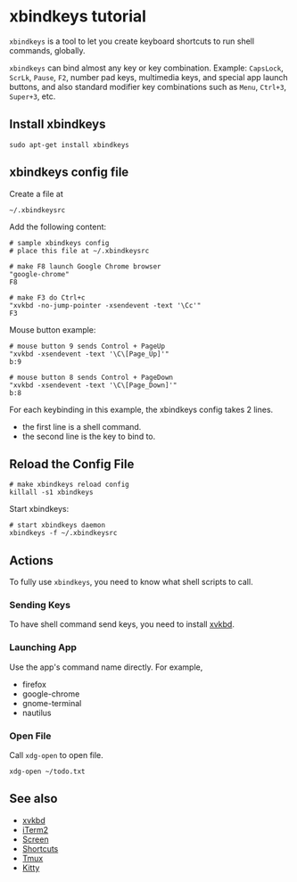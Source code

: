 # xbindkeys tutorial

`xbindkeys` is a tool to let you create keyboard shortcuts to run shell commands, globally.

`xbindkeys` can bind almost any key or key combination. Example: `CapsLock`, `ScrLk`, `Pause`, `F2`, number pad keys, multimedia keys, and special app launch buttons, and also standard modifier key combinations such as `Menu`, `Ctrl+3`, `Super+3`, etc.

## Install xbindkeys

```shell
sudo apt-get install xbindkeys
```

## xbindkeys config file

Create a file at

`~/.xbindkeysrc`

Add the following content:

```text
# sample xbindkeys config
# place this file at ~/.xbindkeysrc

# make F8 launch Google Chrome browser
"google-chrome"
F8

# make F3 do Ctrl+c
"xvkbd -no-jump-pointer -xsendevent -text '\Cc'"
F3
```

Mouse button example:

```text
# mouse button 9 sends Control + PageUp
"xvkbd -xsendevent -text '\C\[Page_Up]'"
b:9

# mouse button 8 sends Control + PageDown
"xvkbd -xsendevent -text '\C\[Page_Down]'"
b:8
```

For each keybinding in this example, the xbindkeys config takes 2 lines.

- the first line is a shell command.
- the second line is the key to bind to.

## Reload the Config File

```shell
# make xbindkeys reload config
killall -s1 xbindkeys
```

Start xbindkeys:

```shell
# start xbindkeys daemon
xbindkeys -f ~/.xbindkeysrc
```

## Actions

To fully use `xbindkeys`, you need to know what shell scripts to call.

### Sending Keys

To have shell command send keys, you need to install [xvkbd](xvkbd.md).

### Launching App

Use the app's command name directly. For example,

- firefox
- google-chrome
- gnome-terminal
- nautilus

### Open File

Call `xdg-open` to open file.

```shell
xdg-open ~/todo.txt
```

## See also

- [xvkbd](xvkbd.md)
- [iTerm2](iterm2.md)
- [Screen](screen.md)
- [Shortcuts](shortcuts.md)
- [Tmux](tmux.md)
- [Kitty](kitty/kitty.md)

